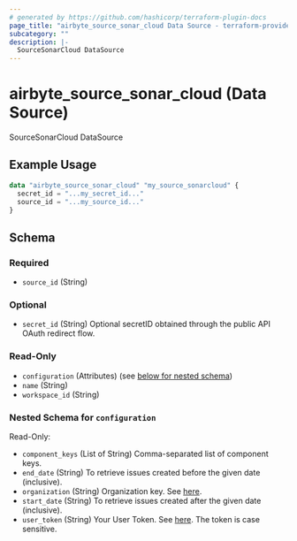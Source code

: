 ```yaml
---
# generated by https://github.com/hashicorp/terraform-plugin-docs
page_title: "airbyte_source_sonar_cloud Data Source - terraform-provider-airbyte"
subcategory: ""
description: |-
  SourceSonarCloud DataSource
---
```


# airbyte_source_sonar_cloud (Data Source)

SourceSonarCloud DataSource

## Example Usage

```terraform
data "airbyte_source_sonar_cloud" "my_source_sonarcloud" {
  secret_id = "...my_secret_id..."
  source_id = "...my_source_id..."
}
```

<!-- schema generated by tfplugindocs -->
## Schema

### Required

- `source_id` (String)

### Optional

- `secret_id` (String) Optional secretID obtained through the public API OAuth redirect flow.

### Read-Only

- `configuration` (Attributes) (see [below for nested schema](#nestedatt--configuration))
- `name` (String)
- `workspace_id` (String)

<a id="nestedatt--configuration"></a>
### Nested Schema for `configuration`

Read-Only:

- `component_keys` (List of String) Comma-separated list of component keys.
- `end_date` (String) To retrieve issues created before the given date (inclusive).
- `organization` (String) Organization key. See <a href="https://docs.sonarcloud.io/appendices/project-information/#project-and-organization-keys">here</a>.
- `start_date` (String) To retrieve issues created after the given date (inclusive).
- `user_token` (String) Your User Token. See <a href="https://docs.sonarcloud.io/advanced-setup/user-accounts/">here</a>. The token is case sensitive.


